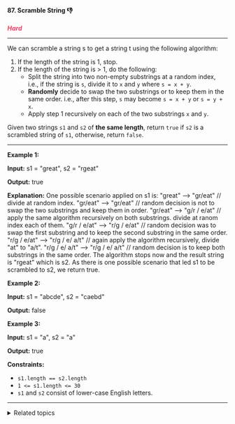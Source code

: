 #### 87. Scramble String 👎

<span style="color:#FF375F">***Hard***</span>
___

We can scramble a string s to get a string t using the following algorithm:

1.  If the length of the string is 1, stop.
2.  If the length of the string is > 1, do the following:
    *   Split the string into two non-empty substrings at a random index, i.e., if the string is `s`, divide it to `x` and `y` where `s = x + y`.
    *   **Randomly** decide to swap the two substrings or to keep them in the same order. i.e., after this step, `s` may become `s = x + y` or `s = y + x`.
    *   Apply step 1 recursively on each of the two substrings `x` and `y`.

Given two strings `s1` and `s2` of **the same length**, return `true` if `s2` is a scrambled string of `s1`, otherwise, return `false`.
___

**Example 1:**

**Input:** s1 = "great", s2 = "rgeat"

**Output:** true

**Explanation:** One possible scenario applied on s1 is: "great" --> "gr/eat" // divide at random index. "gr/eat" --> "gr/eat" // random decision is not to swap the two substrings and keep them in order. "gr/eat" --> "g/r / e/at" // apply the same algorithm recursively on both substrings. divide at ranom index each of them. "g/r / e/at" --> "r/g / e/at" // random decision was to swap the first substring and to keep the second substring in the same order. "r/g / e/at" --> "r/g / e/ a/t" // again apply the algorithm recursively, divide "at" to "a/t". "r/g / e/ a/t" --> "r/g / e/ a/t" // random decision is to keep both substrings in the same order. The algorithm stops now and the result string is "rgeat" which is s2. As there is one possible scenario that led s1 to be scrambled to s2, we return true. 

**Example 2:**

**Input:** s1 = "abcde", s2 = "caebd"

**Output:** false 

**Example 3:**

**Input:** s1 = "a", s2 = "a"

**Output:** true 

**Constraints:**

*   `s1.length == s2.length`
*   `1 <= s1.length <= 30`
*   `s1` and `s2` consist of lower-case English letters.
___

<details><summary>Related topics</summary>

[#String](https://leetcode.com/tag/string/)
[#Dynamic Programming](https://leetcode.com/tag/dynamic-programming/)

</details>